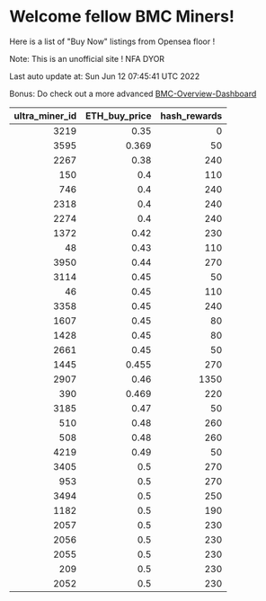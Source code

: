 # Welcome fellow BMC Miners!
Here is a list of "Buy Now" listings from Opensea floor !

Note: This is an unofficial site ! NFA DYOR

Last auto update at: Sun Jun 12 07:45:41 UTC 2022

Bonus: Do check out a more advanced [BMC-Overview-Dashboard](https://dune.com/defifunk/BMC-Overview-Dashboard)


|   ultra_miner_id |   ETH_buy_price |   hash_rewards |
|-----------------:|----------------:|---------------:|
|             3219 |           0.35  |              0 |
|             3595 |           0.369 |             50 |
|             2267 |           0.38  |            240 |
|              150 |           0.4   |            110 |
|              746 |           0.4   |            240 |
|             2318 |           0.4   |            240 |
|             2274 |           0.4   |            240 |
|             1372 |           0.42  |            230 |
|               48 |           0.43  |            110 |
|             3950 |           0.44  |            270 |
|             3114 |           0.45  |             50 |
|               46 |           0.45  |            110 |
|             3358 |           0.45  |            240 |
|             1607 |           0.45  |             80 |
|             1428 |           0.45  |             80 |
|             2661 |           0.45  |             50 |
|             1445 |           0.455 |            270 |
|             2907 |           0.46  |           1350 |
|              390 |           0.469 |            220 |
|             3185 |           0.47  |             50 |
|              510 |           0.48  |            260 |
|              508 |           0.48  |            260 |
|             4219 |           0.49  |             50 |
|             3405 |           0.5   |            270 |
|              953 |           0.5   |            270 |
|             3494 |           0.5   |            250 |
|             1182 |           0.5   |            190 |
|             2057 |           0.5   |            230 |
|             2056 |           0.5   |            230 |
|             2055 |           0.5   |            230 |
|              209 |           0.5   |            230 |
|             2052 |           0.5   |            230 |